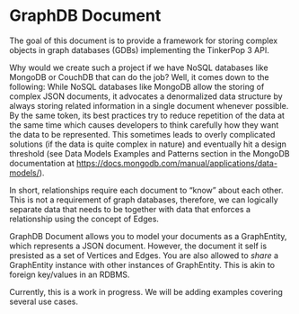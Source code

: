 # GraphDB Document

The goal of this document is to provide a framework for storing complex objects in graph databases (GDBs) implementing the TinkerPop 3 API. 

Why would we create such a project if we have NoSQL databases like MongoDB or CouchDB that can do the job? Well, it comes down to the following: While NoSQL databases like MongoDB allow the storing of complex JSON documents, it advocates a denormalized data structure by always storing related information in a single document whenever possible. By the same token, its best practices try to reduce repetition of the data at the same time which causes developers to think carefully how they want the data to be represented. This sometimes leads to overly complicated solutions (if the data is quite complex in nature) and eventually hit a design threshold (see Data Models Examples and Patterns section in the MongoDB documentation at https://docs.mongodb.com/manual/applications/data-models/).

In short, relationships require each document to “know” about each other. This is not a requirement of graph databases, therefore, we can logically separate data that needs to be together with data that enforces a relationship using the concept of Edges.

GraphDB Document allows you to model your documents as a GraphEntity, which represents a JSON document. However, the document it self is presisted as a set of Vertices and Edges. You are also allowed to *share* a GraphEntity instance with other instances of GraphEntity. This is akin to foreign key/values in an RDBMS. 

Currently, this is a work in progress. We will be adding examples covering several use cases.
